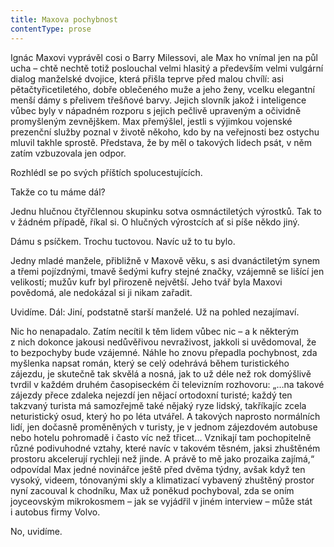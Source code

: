 ```yaml
---
title: Maxova pochybnost
contentType: prose
---
```


<section>

Ignác Maxovi vyprávěl cosi o Barry Milessovi, ale Max ho vnímal jen na půl ucha – chtě nechtě totiž poslouchal velmi hlasitý a především velmi vulgární dialog manželské dvojice, která přišla teprve před malou chvílí: asi pětačtyřicetiletého, dobře oblečeného muže a jeho ženy, vcelku elegantní menší dámy s přelivem třešňové barvy. Jejich slovník jakož i inteligence vůbec byly v nápadném rozporu s jejich pečlivě upraveným a očividně promyšleným zevnějškem. Max přemýšlel, jestli s výjimkou vojenské prezenční služby poznal v životě někoho, kdo by na veřejnosti bez ostychu mluvil takhle sprostě. Představa, že by měl o takových lidech psát, v něm zatím vzbuzovala jen odpor.

Rozhlédl se po svých příštích spolucestujících.

Takže co tu máme dál?

Jednu hlučnou čtyřčlennou skupinku sotva osmnáctiletých výrostků. Tak to v žádném případě, říkal si. O hlučných výrostcích ať si píše někdo jiný.

Dámu s psíčkem. Trochu tuctovou. Navíc už to tu bylo.

Jedny mladé manžele, přibližně v Maxově věku, s asi dvanáctiletým synem a třemi pojízdnými, tmavě šedými kufry stejné značky, vzájemně se lišící jen velikostí; mužův kufr byl přirozeně největší. Jeho tvář byla Maxovi povědomá, ale nedokázal si ji nikam zařadit.

Uvidíme. Dál: Jiní, podstatně starší manželé. Už na pohled nezajímaví.

Nic ho nenapadalo. Zatím necítil k těm lidem vůbec nic – a k některým z nich dokonce jakousi nedůvěřivou nevraživost, jakkoli si uvědomoval, že to bezpochyby bude vzájemné. Náhle ho znovu přepadla pochybnost, zda myšlenka napsat román, který se celý odehrává během turistického zájezdu, je skutečně tak skvělá a nosná, jak to už déle než rok domýšlivě tvrdil v každém druhém časopiseckém či televizním rozhovoru: „…na takové zájezdy přece zdaleka nejezdí jen nějací ortodoxní turisté; každý ten takzvaný turista má samozřejmě také nějaký ryze lidský, takříkajíc zcela neturistický osud, který ho po léta utvářel. A takových naprosto normálních lidí, jen dočasně proměněných v turisty, je v jednom zájezdovém autobuse nebo hotelu pohromadě i často víc než třicet… Vznikají tam pochopitelně různé podivuhodné vztahy, které navíc v takovém těsném, jaksi zhuštěném prostoru akcelerují rychleji než jinde. A právě to mě jako prozaika zajímá,“ odpovídal Max jedné novinářce ještě před dvěma týdny, avšak když ten vysoký, videem, tónovanými skly a klimatizací vybavený zhuštěný prostor nyní zacouval k chodníku, Max už poněkud pochyboval, zda se oním joyceovským mikrokosmem – jak se vyjádřil v jiném interview – může stát i autobus firmy Volvo.

No, uvidíme.

</section>
